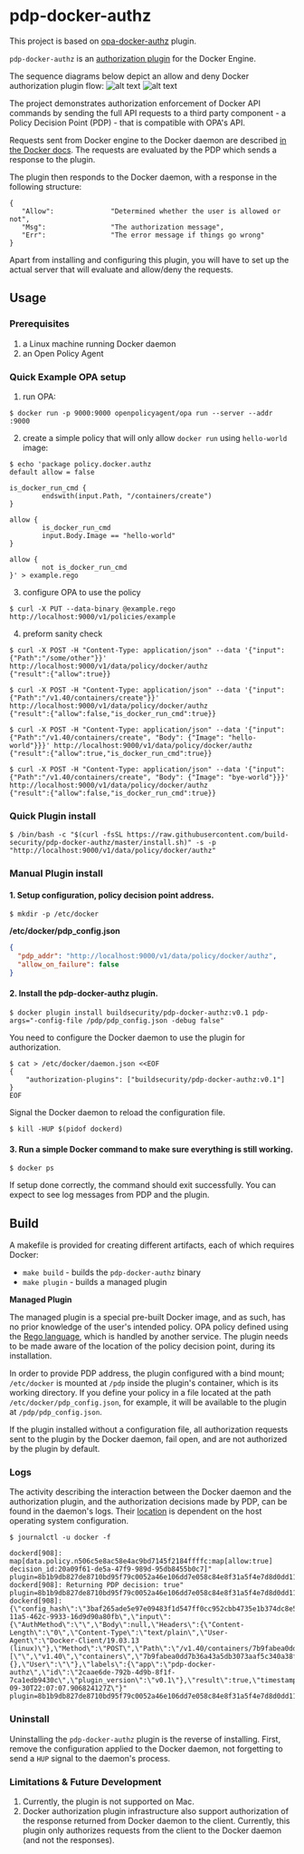 # pdp-docker-authz

This project is based on [opa-docker-authz](https://github.com/open-policy-agent/opa-docker-authz) plugin.

`pdp-docker-authz` is an [authorization plugin](https://docs.docker.com/engine/extend/plugins_authorization/) for the Docker Engine.

The sequence diagrams below depict an allow and deny Docker authorization plugin flow:
![alt text](https://docs.docker.com/engine/extend/images/authz_allow.png)
![alt text](https://docs.docker.com/engine/extend/images/authz_deny.png)

The project demonstrates authorization enforcement of Docker API commands by sending the full API requests to a third party component - a Policy Decision Point (PDP) - that is compatible with OPA's API.

Requests sent from Docker engine to the Docker daemon are described [in the Docker docs](https://docs.docker.com/engine/api/latest/).
The requests are evaluated by the PDP which sends a response to the plugin.

The plugin then responds to the Docker daemon, with a response in the following structure:
```
{
   "Allow":              "Determined whether the user is allowed or not",
   "Msg":                "The authorization message",
   "Err":                "The error message if things go wrong"
}
```
Apart from installing and configuring this plugin, you will have to set up the actual server that will evaluate and allow/deny the requests.

## Usage

### Prerequisites

1. a Linux machine running Docker daemon
2. an Open Policy Agent

### Quick Example OPA setup

1. run OPA:
```
$ docker run -p 9000:9000 openpolicyagent/opa run --server --addr :9000
```
2. create a simple policy that will only allow ```docker run``` using ```hello-world``` image:
```
$ echo 'package policy.docker.authz
default allow = false

is_docker_run_cmd {
        endswith(input.Path, "/containers/create")
}

allow {
        is_docker_run_cmd
        input.Body.Image == "hello-world"
}

allow {
        not is_docker_run_cmd
}' > example.rego
```
3. configure OPA to use the policy
```
$ curl -X PUT --data-binary @example.rego http://localhost:9000/v1/policies/example
```
4. preform sanity check
```
$ curl -X POST -H "Content-Type: application/json" --data '{"input":{"Path":"/some/other"}}' http://localhost:9000/v1/data/policy/docker/authz
{"result":{"allow":true}}

$ curl -X POST -H "Content-Type: application/json" --data '{"input":{"Path":"/v1.40/containers/create"}}' http://localhost:9000/v1/data/policy/docker/authz
{"result":{"allow":false,"is_docker_run_cmd":true}}

$ curl -X POST -H "Content-Type: application/json" --data '{"input":{"Path":"/v1.40/containers/create", "Body": {"Image": "hello-world"}}}' http://localhost:9000/v1/data/policy/docker/authz
{"result":{"allow":true,"is_docker_run_cmd":true}}

$ curl -X POST -H "Content-Type: application/json" --data '{"input":{"Path":"/v1.40/containers/create", "Body": {"Image": "bye-world"}}}' http://localhost:9000/v1/data/policy/docker/authz
{"result":{"allow":false,"is_docker_run_cmd":true}}
```
### Quick Plugin install

```shell script
$ /bin/bash -c "$(curl -fsSL https://raw.githubusercontent.com/build-security/pdp-docker-authz/master/install.sh)" -s -p "http://localhost:9000/v1/data/policy/docker/authz"
```

### Manual Plugin install
#### 1. Setup configuration, policy decision point address. 

```
$ mkdir -p /etc/docker
```

**/etc/docker/pdp_config.json**

```json
{
  "pdp_addr": "http://localhost:9000/v1/data/policy/docker/authz",
  "allow_on_failure": false
}
```
#### 2. Install the pdp-docker-authz plugin.

```
$ docker plugin install buildsecurity/pdp-docker-authz:v0.1 pdp-args="-config-file /pdp/pdp_config.json -debug false"
```

You need to configure the Docker daemon to use the plugin for authorization.

```shell script
$ cat > /etc/docker/daemon.json <<EOF
{
    "authorization-plugins": ["buildsecurity/pdp-docker-authz:v0.1"]
}
EOF
```

Signal the Docker daemon to reload the configuration file.

```
$ kill -HUP $(pidof dockerd)
```

#### 3. Run a simple Docker command to make sure everything is still working.
```
$ docker ps
```

If setup done correctly, the command should exit successfully. You can expect to see log messages from PDP and the plugin.

## Build

A makefile is provided for creating different artifacts, each of which requires Docker:

- `make build` - builds the `pdp-docker-authz` binary
- `make plugin` - builds a managed plugin

**Managed Plugin**

The managed plugin is a special pre-built Docker image, and as such, has no prior knowledge of the user's intended policy. OPA policy defined using the [Rego language](https://www.openpolicyagent.org/docs/language-reference.html), which is handled by another service. The plugin needs to be made aware of the location of the policy decision point, during its installation.

In order to provide PDP address, the plugin configured with a bind mount; `/etc/docker` is mounted at `/pdp` inside the plugin's container, which is its working directory. If you define your policy in a file located at the path `/etc/docker/pdp_config.json`, for example, it will be available to the plugin at `/pdp/pdp_config.json`.

If the plugin installed without a configuration file, all authorization requests sent to the plugin by the Docker daemon, fail open, and are not authorized by the plugin by default.

### Logs

The activity describing the interaction between the Docker daemon and the authorization plugin, and the authorization decisions made by PDP, can be found in the daemon's logs. Their [location](https://docs.docker.com/config/daemon/#read-the-logs) is dependent on the host operating system configuration.

```
$ journalctl -u docker -f
```

```
dockerd[908]: map[data.policy.n506c5e8ac58e4ac9bd7145f2184ffffc:map[allow:true] decision_id:20a09f61-de5a-47f9-989d-95db8455b0c7]" plugin=8b1b9db827de8710bd95f79c0052a46e106dd7e058c84e8f31a5f4e7d8d0dd11
dockerd[908]: Returning PDP decision: true" plugin=8b1b9db827de8710bd95f79c0052a46e106dd7e058c84e8f31a5f4e7d8d0dd11
dockerd[908]: {\"config_hash\":\"3baf265ade5e97e09483f1d547ff0cc952cbb4735e1b374dc8e588b547587587\",\"decision_id\":\"a14f6f7b-11a5-462c-9933-16d9d90a80fb\",\"input\":{\"AuthMethod\":\"\",\"Body\":null,\"Headers\":{\"Content-Length\":\"0\",\"Content-Type\":\"text/plain\",\"User-Agent\":\"Docker-Client/19.03.13 (linux)\"},\"Method\":\"POST\",\"Path\":\"/v1.40/containers/7b9fabea0dd7b36a43a5db3073aaf5c340a38fb905e54de4bb072886498c7c5f/start\",\"PathArr\":[\"\",\"v1.40\",\"containers\",\"7b9fabea0dd7b36a43a5db3073aaf5c340a38fb905e54de4bb072886498c7c5f\",\"start\"],\"PathPlain\":\"/v1.40/containers/7b9fabea0dd7b36a43a5db3073aaf5c340a38fb905e54de4bb072886498c7c5f/start\",\"Query\":{},\"User\":\"\"},\"labels\":{\"app\":\"pdp-docker-authz\",\"id\":\"2caae6de-792b-4d9b-8f1f-7ca1edb9430c\",\"plugin_version\":\"v0.1\"},\"result\":true,\"timestamp\":\"2020-09-30T22:07:07.906824127Z\"}" plugin=8b1b9db827de8710bd95f79c0052a46e106dd7e058c84e8f31a5f4e7d8d0dd11
```

### Uninstall

Uninstalling the `pdp-docker-authz` plugin is the reverse of installing. First, remove the configuration applied to the Docker daemon, not forgetting to send a `HUP` signal to the daemon's process.

### Limitations & Future Development

1. Currently, the plugin is not supported on Mac.
2. Docker authorization plugin infrastructure also support authorization of the response returned from Docker daemon to the client. Currently, this plugin only authorizes requests from the client to the Docker daemon (and not the responses).
